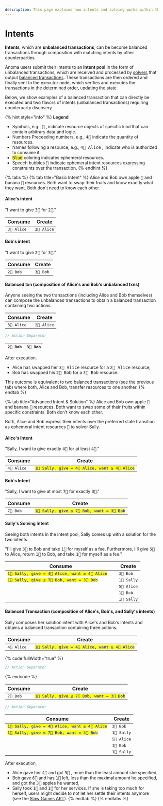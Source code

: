 ```yaml
---
description: This page explains how intents and solving works within the Anoma protocol.
---
```


# Intents

**Intents**, which are **unbalanced transactions**, can be become balanced transactions through composition with matching intents by other counterparties.

Anoma users submit their intents to an **intent pool** in the form of unbalanced transactions, which are received and processed by [solvers](../services/solving.md) that output [balanced transactions](balanced-transactions.md). These transactions are then ordered and finally sent to the executor node, which verifies and executes the transactions in the determined order, updating the state.

Below, we show examples of a balanced transaction that can directly be executed and two flavors of  intents (unbalanced transactions) requiring counterparty discovery.

{% hint style="info" %}
**Legend**

* Symbols, e.g., <kbd>🍏</kbd> , indicate resource objects of specific kind that can contain arbitrary data and logic.
* Numbers Preceeding numbers, e.g., <kbd>4🍏</kbd> indicate the quantity of resources.
* Names following a resource, e.g., <kbd>4🍏 Alice</kbd> , indicate who is authorized to consume it.
* <kbd><mark style="color:blue;">Blue<mark style="color:blue;"></kbd> coloring indicates ephemeral resources.&#x20;
* Speech bubbles <kbd>💬</kbd> indicate ephemeral intent resources expressing constraints over the transaction.
{% endhint %}

{% tabs %}
{% tab title="Basic Intent" %}
Alice and Bob own apple <kbd>🍏</kbd> and banana <kbd>🍌</kbd> resources. Both want to swap their fruits and know exactly what they want. Both don't need to know each other.

#### Alice's intent

"I want to give <kbd>3🍏</kbd> for <kbd>2🍌</kbd>."

| Consume              | Create               |
| -------------------- | -------------------- |
| <kbd>3🍏 Alice</kbd> | <kbd>2🍌 Alice</kbd> |

#### Bob's intent

"I want to give <kbd>2🍌</kbd> for <kbd>3🍏</kbd>."

| Consume            | Create             |
| ------------------ | ------------------ |
| <kbd>2🍌 Bob</kbd> | <kbd>3🍏 Bob</kbd> |

#### Balanced txn (composition of Alice's and Bob's unbalanced txns)

Anyone seeing the two transactions (including Alice and Bob themselves) can compose the unbalanced transactions to obtain a balanced transaction containing two actions.

| Consume              | Create               |
| -------------------- | -------------------- |
| <kbd>3🍏 Alice</kbd> | <kbd>2🍌 Alice</kbd> |

```c
// Action Separator
```

| <kbd>2🍌 Bob</kbd> | <kbd>3🍏 Bob</kbd> |
| ------------------ | ------------------ |

After execution,

* Alice has swapped her <kbd>3🍏 Alice</kbd> resource for a <kbd>2🍌 Alice</kbd> resource,&#x20;
* Bob has swapped his  <kbd>2🍌 Bob</kbd> for a <kbd>3🍏 Bob</kbd> resource.

This outcome is equivalent to two balanced transactions (see the previous tab) where both, Alice and Bob, transfer resources to one another.
{% endtab %}

{% tab title="Advanced Intent & Solution" %}
Alice and Bob own apple <kbd>🍏</kbd> and banana <kbd>🍌</kbd> resources. Both want to swap some of their fruits within specific constraints. Both don't know each other.

Both, Alice and Bob express their intents over the preferred state transition as ephemeral intent resources <kbd>💬</kbd> to solver Sally.

#### Alice's Intent

"Sally, I want to give exactly <kbd>4🍏</kbd> for at least <kbd>4🍌</kbd>."

<table data-full-width="true"><thead><tr><th>Consume</th><th>Create</th></tr></thead><tbody><tr><td><kbd>4🍏 Alice</kbd></td><td><kbd><mark style="color:blue;">1💬 Sally, give = 4🍏 Alice, want ≥ 4🍌 Alice</mark></kbd></td></tr></tbody></table>

#### Bob's Intent

"Sally, I want to give at most <kbd>7🍌</kbd> for exactly <kbd>3🍏</kbd>."

<table data-full-width="true"><thead><tr><th>Consume</th><th>Create</th></tr></thead><tbody><tr><td><kbd>7🍌 Bob</kbd></td><td><kbd><mark style="color:blue;">1💬 Sally, give ≤ 7🍌 Bob, want = 3🍏 Bob</mark></kbd></td></tr></tbody></table>

#### &#x20;Sally's Solving Intent

Seeing both intents in the intent pool, Sally comes up with a solution for the two intents:

"I'll give <kbd>3🍏</kbd> to Bob and take <kbd>1🍏</kbd> for myself as a fee. Furthermore, I'll give <kbd>5🍌</kbd> to Alice, return <kbd>1🍌</kbd> to Bob, and take <kbd>1🍌</kbd> for myself as a fee."

<table data-full-width="true"><thead><tr><th width="351">Consume</th><th>Create</th></tr></thead><tbody><tr><td><kbd><mark style="color:blue;">1💬 Sally, give = 4🍏 Alice, want ≥ 4🍌 Alice</mark></kbd></td><td><kbd>3🍏 Bob</kbd></td></tr><tr><td><kbd><mark style="color:blue;">1💬 Sally, give ≤ 7🍌 Bob, want = 3🍏 Bob</mark></kbd></td><td><kbd>1🍏 Sally</kbd></td></tr><tr><td></td><td><kbd>5🍌 Alice</kbd></td></tr><tr><td></td><td><kbd>1🍌 Bob</kbd></td></tr><tr><td></td><td><kbd>1🍌 Sally</kbd></td></tr></tbody></table>

#### Balanced Transaction (composition of Alice's, Bob's, and Sally's intents)

Sally composes her solution intent with Alice's and Bob's intents and obtains a balanced transaction containing three actions.

<table data-full-width="true"><thead><tr><th>Consume</th><th>Create</th></tr></thead><tbody><tr><td><kbd>4🍏 Alice</kbd></td><td><kbd><mark style="color:blue;">1💬 Sally, give = 4🍏 Alice, want ≥ 4🍌 Alice</mark></kbd></td></tr></tbody></table>

{% code fullWidth="true" %}
```c
// Action Separator
```
{% endcode %}

<table data-header-hidden data-full-width="true"><thead><tr><th>Consume</th><th>Create</th></tr></thead><tbody><tr><td><kbd>7🍌 Bob</kbd></td><td><kbd><mark style="color:blue;">1💬 Sally, give ≤ 7🍌 Bob, want = 3🍏 Bob</mark></kbd></td></tr></tbody></table>

```c
// Action Separator
```

<table data-header-hidden data-full-width="true"><thead><tr><th>Consume</th><th>Create</th></tr></thead><tbody><tr><td><kbd><mark style="color:blue;">1💬 Sally, give = 4🍏 Alice, want ≥ 4🍌 Alice</mark></kbd></td><td><kbd>3🍏 Bob</kbd></td></tr><tr><td><kbd><mark style="color:blue;">1💬 Sally, give ≤ 7🍌 Bob, want = 3🍏 Bob</mark></kbd></td><td><kbd>1🍏 Sally</kbd></td></tr><tr><td></td><td><kbd>5🍌 Alice</kbd></td></tr><tr><td></td><td><kbd>1🍌 Bob</kbd></td></tr><tr><td></td><td><kbd>1🍌 Sally</kbd></td></tr></tbody></table>

After execution,

* Alice gave her <kbd>4🍏</kbd>  and got <kbd>5🍌</kbd> , more than the least amount she specified,
* Bob gave <kbd>6🍌</kbd> and has <kbd>1🍌</kbd> left, less than the maximal amount he specified, and got the <kbd>3🍏</kbd>  apples he wanted,
* Sally took <kbd>1🍏</kbd> and <kbd>1🍌</kbd> for her services. If she is taking too much for herself, users might decide to not let her settle their intents anymore (see the [Slow Games ART](https://zenodo.org/records/13765214)).
{% endtab %}
{% endtabs %}

